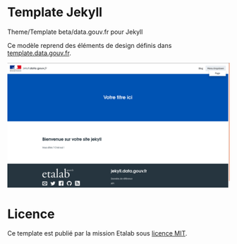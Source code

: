 # Template Jekyll

Theme/Template beta/data.gouv.fr pour Jekyll

Ce modèle reprend des éléments de design définis dans
[template.data.gouv.fr](https://github.com/etalab/template.data.gouv.fr).

![Capture template Jekyll](assets/images/preview_home.png)

# Licence

Ce template est publié par la mission Etalab sous [licence MIT](LICENSE.md).


